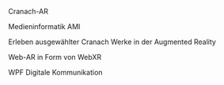 Cranach-AR

Medieninformatik AMI

Erleben ausgewählter Cranach Werke in der Augmented Reality

Web-AR in Form von WebXR

WPF Digitale Kommunikation